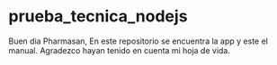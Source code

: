 # prueba_tecnica_nodejs
Buen dia Pharmasan,
En este repositorio se encuentra la app y este el manual.
Agradezco hayan tenido en cuenta mi hoja de vida.
